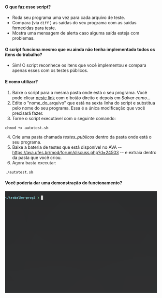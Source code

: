 #### O que faz esse script?
- Roda seu programa uma vez para cada arquivo de teste.
- Compara (via ```diff``` ) as saídas do seu programa com as saídas fornecidas para teste.
- Mostra uma mensagem de alerta caso alguma saída esteja com problemas.

#### O script funciona mesmo que eu ainda não tenha implementado todos os itens do trabalho?
- Sim! O script reconhece os itens que você implementou e compara apenas esses com os testes públicos.

#### E como utilizar?
1. Baixe o script para a mesma pasta onde está o seu programa. Você pode clicar [neste link](https://raw.githubusercontent.com/juarezjan/prog2_trabalho_autotest/master/autotest.sh) com o botão direito e depois em *Salvar como...*
2. Edite o "nome_do_arquivo" que está na sexta linha do script e substitua pelo nome do seu programa. Essa é a única modificação que você precisará fazer.
3. Torne o script executável com o seguinte comando:
```
chmod +x autotest.sh
```
4. Crie uma pasta chamada *testes_publicos* dentro da pasta onde está o seu programa.
5. Baixe a bateria de testes que está disponível no AVA -- https://ava.ufes.br/mod/forum/discuss.php?d=24503 -- e extraia dentro da pasta que você criou.
6. Agora basta executar:
```
./autotest.sh
```

#### Você poderia dar uma demonstração do funcionamento?
![](demo.gif)
